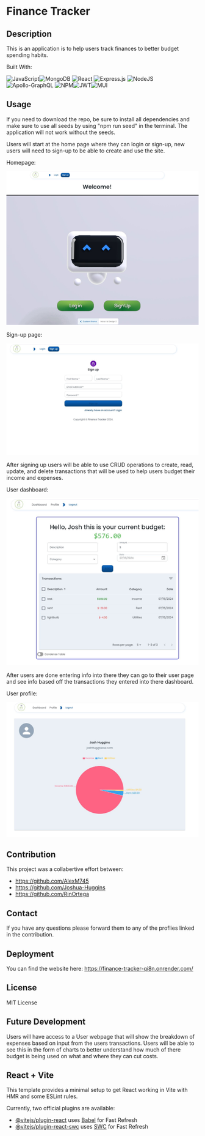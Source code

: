 # Finance Tracker

## Description

This is an application is to help users track finances to better budget spending habits. 

Built With:

![JavaScript](https://img.shields.io/badge/javascript-%23323330.svg?style=for-the-badge&logo=javascript&logoColor=%23F7DF1E)![MongoDB](https://img.shields.io/badge/MongoDB-%234ea94b.svg?style=for-the-badge&logo=mongodb&logoColor=white) ![React](https://img.shields.io/badge/react-%2320232a.svg?style=for-the-badge&logo=react&logoColor=%2361DAFB) 	![Express.js](https://img.shields.io/badge/express.js-%23404d59.svg?style=for-the-badge&logo=express&logoColor=%2361DAFB) ![NodeJS](https://img.shields.io/badge/node.js-6DA55F?style=for-the-badge&logo=node.js&logoColor=white) 	![Apollo-GraphQL](https://img.shields.io/badge/-ApolloGraphQL-311C87?style=for-the-badge&logo=apollo-graphql) 	![NPM](https://img.shields.io/badge/NPM-%23CB3837.svg?style=for-the-badge&logo=npm&logoColor=white)![JWT](https://img.shields.io/badge/JWT-black?style=for-the-badge&logo=JSON%20web%20tokens)![MUI](https://img.shields.io/badge/MUI-%230081CB.svg?style=for-the-badge&logo=mui&logoColor=white)

## Usage
If you need to download the repo, be sure to install all dependencies and make sure to use all seeds by using "npm run seed" in the terminal. The application will not work without the seeds.

Users will start at the home page where they can login or sign-up, new users will need to sign-up to be able to create and use the site.

Homepage:

![homepage](./assets/homepage.JPG)

Sign-up page:

![sign-uppage](./assets/signup.JPG)

After signing up users will be able to use CRUD operations to create, read, update, and delete transactions that will be used to help users budget their income and expenses. 

User dashboard:

![dashboard](./assets/dashboard.JPG)

After users are done entering info into there they can go to their user page and see info based off the transactions they entered into there dashboard.

User profile:

![user](./assets/chart.JPG)

## Contribution

This project was a collabertive effort between:
* https://github.com/AlexM745
* https://github.com/Joshua-Huggins
* https://github.com/RinOrtega


## Contact

If you have any questions please forward them to any of the proflies linked in the contribution.  

## Deployment

You can find the website here: https://finance-tracker-qi8n.onrender.com/

## License

MIT License

## Future Development

Users will have access to a User webpage that will show the breakdown of expenses based on input from the users transactions. Users will be able to see this in the form of charts to better understand how much of there budget is being used on what and where they can cut costs. 

## React + Vite

This template provides a minimal setup to get React working in Vite with HMR and some ESLint rules.

Currently, two official plugins are available:

- [@vitejs/plugin-react](https://github.com/vitejs/vite-plugin-react/blob/main/packages/plugin-react/README.md) uses [Babel](https://babeljs.io/) for Fast Refresh
- [@vitejs/plugin-react-swc](https://github.com/vitejs/vite-plugin-react-swc) uses [SWC](https://swc.rs/) for Fast Refresh
